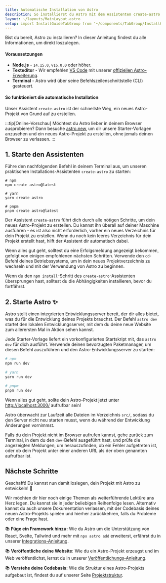 ```yaml
---
title: Automatische Installation von Astro
description: So installierst du Astro mit dem Assistenten create-astro und NPM, PNPM oder Yarn.
layout: ~/layouts/MainLayout.astro
setup: import InstallGuideTabGroup from '~/components/TabGroup/InstallGuideTabGroup.astro';
---
```

Bist du bereit, Astro zu installieren? In dieser Anleitung findest du alle Informationen, um direkt loszulegen.

#### Voraussetzungen

- **Node.js** - `14.15.0`, `v16.0.0` oder höher.
- **Texteditor** - Wir empfehlen [VS Code](https://code.visualstudio.com/) mit unserer [offiziellen Astro-Erweiterung](https://marketplace.visualstudio.com/items?itemName=astro-build.astro-vscode).
- **Terminal** - Astro wird über seine Befehlszeilenschnittstelle (CLI) gesteuert.

<InstallGuideTabGroup />

#### So funktioniert die automatische Installation

Unser Assistent `create-astro` ist der schnellste Weg, ein neues Astro-Projekt von Grund auf zu erstellen.

:::tip[Online-Vorschau]
Möchtest du Astro lieber in deinem Browser ausprobieren? Dann besuche [astro.new](https://astro.new/), um dir unsere Starter-Vorlagen anzusehen und ein neues Astro-Projekt zu erstellen, ohne jemals deinen Browser zu verlassen.
:::

## 1. Starte den Assistenten

Führe den nachfolgenden Befehl in deinem Terminal aus, um unseren praktischen Installations-Assistenten `create-astro` zu starten:

```shell
# npm
npm create astro@latest

# yarn
yarn create astro

# pnpm
pnpm create astro@latest
```

Der Assistent `create-astro` führt dich durch alle nötigen Schritte, um dein neues Astro-Projekt zu erstellen. Du kannst ihn überall auf deiner Maschine ausführen - es ist also nicht erforderlich, vorher ein neues Verzeichnis für dein Projekt zu erstellen. Wenn du noch kein leeres Verzeichnis für dein Projekt erstellt hast, hilft der Assistent dir automatisch dabei.

Wenn alles gut geht, solltest du eine Erfolgsmeldung angezeigt bekommen, gefolgt von einigen empfohlenen nächsten Schritten. Verwende den `cd`-Befehl deines Betriebssystems, um in dein neues Projektverzeichnis zu wechseln und mit der Verwendung von Astro zu beginnen.

Wenn du den `npm install`-Schritt des `create-astro`-Assistenten übersprungen hast, solltest du die Abhängigkeiten installieren, bevor du fortfährst.

## 2. Starte Astro ✨

Astro stellt einen integrierten Entwicklungsserver bereit, der dir alles bietet, was du für die Entwicklung deines Projekts brauchst. Der Befehl `astro dev` startet den lokalen Entwicklungsserver, mit dem du deine neue Website zum allerersten Mal in Aktion sehen kannst.

Jede Starter-Vorlage liefert ein vorkonfiguriertes Startskript mit, das `astro dev` für dich ausführt. Verwende deinen bevorzugten Paketmanager, um diesen Befehl auszuführen und den Astro-Entwicklungsserver zu starten:

```bash
# npm
npm run dev

# yarn
yarn run dev

# pnpm
pnpm run dev
```

Wenn alles gut geht, sollte dein Astro-Projekt jetzt unter [http://localhost:3000/](http://localhost:3000/) aufrufbar sein!

Astro überwacht zur Laufzeit alle Dateien im Verzeichnis `src/`, sodass du den Server nicht neu starten musst, wenn du während der Entwicklung Änderungen vornimmst.

Falls du dein Projekt nicht im Browser aufrufen kannst, gehe zurück zum Terminal, in dem du den `dev`-Befehl ausgeführt hast, und prüfe die angezeigten Meldungen, um herauszufinden, ob ein Fehler aufgetreten ist, oder ob dein Projekt unter einer anderen URL als der oben genannten aufrufbar ist.

## Nächste Schritte

Geschafft! Du kannst nun damit loslegen, dein Projekt mit Astro zu entwickeln! 🥳

Wir möchten dir hier noch einige Themen als weiterführende Lektüre ans Herz legen. Du kannst sie in jeder beliebigen Reihenfolge lesen. Alternativ kannst du auch unsere Dokumentation verlassen, mit der Codebasis deines neuen Astro-Projekts spielen und hierher zurückkehren, falls du Probleme oder eine Frage hast.

📚 **Füge ein Framework hinzu:** Wie du Astro um die Unterstützung von React, Svelte, Tailwind und mehr mit `npx astro add` erweiterst, erfährst du in unserer [Integrations-Anleitung](/de/guides/integrations-guide/).

📚 **Veröffentliche deine Website:** Wie du ein Astro-Projekt erzeugst und im Web veröffentlichst, lernst du in unserer [Veröffentlichungs-Anleitung](/de/guides/deploy/).

📚 **Verstehe deine Codebasis:** Wie die Struktur eines Astro-Projekts aufgebaut ist, findest du auf unserer Seite [Projektstruktur](/de/core-concepts/project-structure/).
